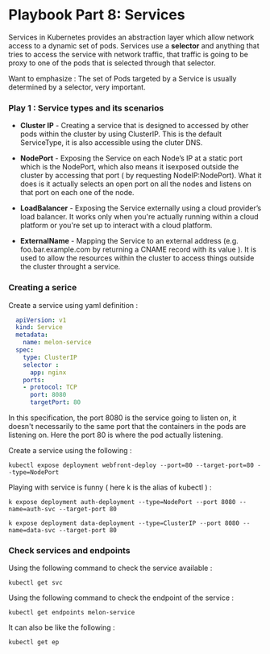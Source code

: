 # Playbook Part 8: Services

Services in Kubernetes provides an abstraction layer which allow network access to a dynamic set of pods. Services use a **selector** and anything that tries to access the service with network traffic, that traffic is going to be proxy to one of the pods that is selected through that selector. 

Want to emphasize : The set of Pods targeted by a Service is usually determined by a selector, very important. 

###  Play 1 : Service types and its scenarios

- **Cluster IP** - Creating a service that is designed to accessed by other pods within the cluster by using ClusterIP. This is the default ServiceType, it is also accessible using the cluter DNS.

- **NodePort** - Exposing the Service on each Node’s IP at a static port which is the NodePort, which also means it isexposed outside the cluster by accessing that port ( by requesting NodeIP:NodePort). What it does is it actually selects an open port on all the nodes and listens on that port on each one of the node. 

- **LoadBalancer** - Exposing the Service externally using a cloud provider’s load balancer. It works only when you're actually running within a cloud platform or you're set up to interact with a cloud platform. 

- **ExternalName** - Mapping the Service to an external address (e.g. foo.bar.example.com by returning a CNAME record with its value ). It is used to allow the resources within the cluster to access things outside the cluster throught a service.

### Creating a serice

Create a service using yaml definition :

```yaml
  apiVersion: v1
  kind: Service
  metadata:
    name: melon-service
  spec:
    type: ClusterIP
    selector : 
      app: nginx
    ports:
    - protocol: TCP
      port: 8080
      targetPort: 80

 ```

In this specification, the port 8080 is the service going to listen on, it doesn't necessarily to the same port that the containers in the pods are listening on.  Here the port 80 is where the pod actually listening. 


Create a service using the following : 

    kubectl expose deployment webfront-deploy --port=80 --target-port=80 --type=NodePort


Playing with service is funny ( here k is the alias of kubectl ) :

    k expose deployment auth-deployment --type=NodePort --port 8080 --name=auth-svc --target-port 80

    k expose deployment data-deployment --type=ClusterIP --port 8080 --name=data-svc --target-port 80

### Check services and endpoints

Using the following command to check the service available :

    kubectl get svc


Using the following command to check the endpoint of the service : 

    kubectl get endpoints melon-service

It can also be like the following : 

    kubectl get ep